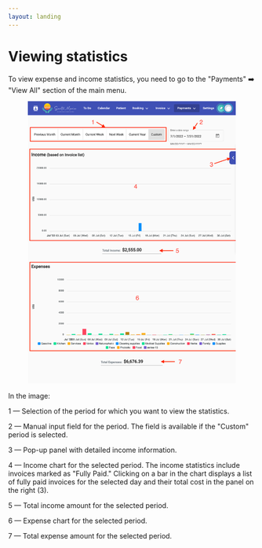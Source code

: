 ```yaml
---
layout: landing
---
```


# Viewing statistics

To view expense and income statistics, you need to go to the "Payments" ➡️ "View All" section of the main menu.

<figure><img src="../../../.gitbook/assets/sybillehealth.com_dashboard_payment_view-all (1).png" alt=""><figcaption></figcaption></figure>

In the image:

1 — Selection of the period for which you want to view the statistics.

2 — Manual input field for the period. The field is available if the "Custom" period is selected.

3 — Pop-up panel with detailed income information.

4 — Income chart for the selected period. The income statistics include invoices marked as "Fully Paid." Clicking on a bar in the chart displays a list of fully paid invoices for the selected day and their total cost in the panel on the right (3).

5 — Total income amount for the selected period.

6 — Expense chart for the selected period.

7 — Total expense amount for the selected period.
